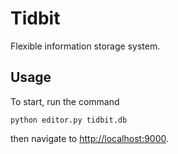 # Tidbit
Flexible information storage system.

## Usage
To start, run the command
```
python editor.py tidbit.db
```
then navigate to [http://localhost:9000](http://localhost:9000).